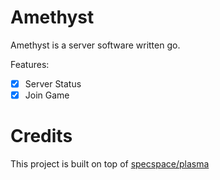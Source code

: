# Amethyst
Amethyst is a server software written go.

Features:
- [x] Server Status
- [x] Join Game

# Credits
This project is built on top of [specspace/plasma](https://github.com/specspace/plasma)